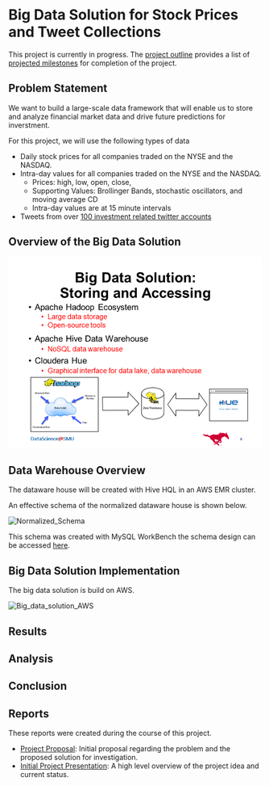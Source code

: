 # Big Data Solution for Stock Prices and Tweet Collections

This project is currently in progress.
The [project outline](https://github.com/sjmiller8182/DBMS_Proj/blob/master/Project_Outline.md) provides a list of [projected milestones](https://github.com/sjmiller8182/DBMS_Proj/blob/master/Project_Outline.md#milestones-and-status) for completion of the project.

## Problem Statement

We want to build a large-scale data framework that will enable us to store and analyze financial market data and drive future predictions for inverstment.

For this project, we will use the following types of data

* Daily stock prices for all companies traded on the NYSE and the NASDAQ.
* Intra-day values for all companies traded on the NYSE and the NASDAQ.
  * Prices: high, low, open, close,
  * Supporting Values: Brollinger Bands, stochastic oscillators, and moving average CD
  * Intra-day values are at 15 minute intervals
* Tweets from over [100 investment related twitter accounts](https://github.com/sjmiller8182/DBMS_Proj/blob/master/scrape_utils/python/twitter_handles.txt)

## Overview of the Big Data Solution

![Overview of Solution](https://github.com/sjmiller8182/DBMS_Proj/blob/master/reports/support/images/Overview_of_Solution.png)

## Data Warehouse Overview

The dataware house will be created with Hive HQL in an AWS EMR cluster.

An effective schema of the normalized dataware house is shown below. 

![Normalized_Schema](https://github.com/sjmiller8182/DBMS_Proj/blob/master/reports/support/images/Warehouse_Schema_Normalized.png)

This schema was created with MySQL WorkBench the schema design can be accessed [here](https://github.com/sjmiller8182/DBMS_Proj/tree/master/reports/support).

## Big Data Solution Implementation

The big data solution is build on AWS.

![Big_data_solution_AWS](https://github.com/sjmiller8182/DBMS_Proj/blob/master/reports/support/images/Big_Data_Solution_AWS.png)

## Results

## Analysis

## Conclusion

## Reports

These reports were created during the course of this project.

* [Project Proposal](https://github.com/sjmiller8182/DBMS_Proj/blob/master/reports/Proposal.pdf): Initial proposal regarding the problem and the proposed solution for investigation.
* [Initial Project Presentation](https://github.com/sjmiller8182/DBMS_Proj/blob/master/reports/Initial_Presentation.pdf): A high level overview of the project idea and current status.

